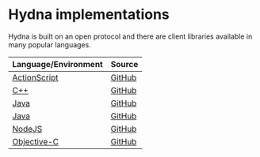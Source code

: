 # Hydna implementations

Hydna is built on an open protocol and there are client libraries available
in many popular languages.

<table>
    <thead>
        <tr>
            <th>Language/Environment</th>
            <th>Source</th>
        </tr>
    </thead>
    <tbody>
        <tr>
            <td><a href="/documentation/implementations/as-hydna/">ActionScript</a></td>
            <td><a href="https://github.com/hydna/as-hydna">GitHub</a></td>
        </tr>
        <tr>
            <td><a href="/documentation/implementations/cc-hydna/">C++</a></td>
            <td><a href="https://github.com/hydna/hydna-cc">GitHub</a></td>
        </tr>
        <tr>
            <td><a href="/documentation/implementations/java-hydna/">Java</a></td>
            <td><a href="https://github.com/hydna/hydna-java">GitHub</a></td>
        </tr>
        <tr>
            <td><a href="/documentation/implementations/hydna-js/">Java</a></td>
            <td><a href="https://github.com/hydna/hydnajs">GitHub</a></td>
        </tr>
        <tr>
            <td><a href="/documentation/implementations/node-hydna/">NodeJS</a></td>
            <td><a href="https://github.com/hydna/node-hydna">GitHub</a></td>
        </tr>
        <tr>
            <td><a href="/documentation/implementations/objc-hydna/">Objective-C</a></td>
            <td><a href="https://github.com/hydna/hydna-objc">GitHub</a></td>
        </tr>
    </tbody>
</table>
